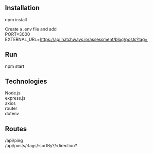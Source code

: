 ## Installation
npm install  

Create a .env file and add  
PORT=3000  
EXTERNAL_URL=https://api.hatchways.io/assessment/blog/posts?tag=  

## Run
npm start  

## Technologies
Node.js  
express.js  
axios  
router  
dotenv  

## Routes
/api/ping  
/api/posts/:tags/:sortBy?/:direction?  


